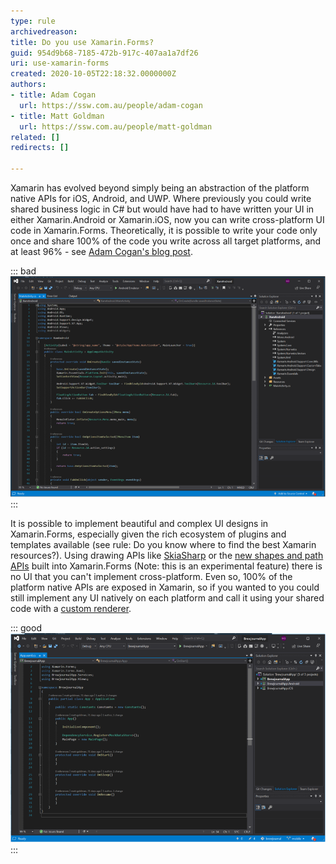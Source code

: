 ```yaml
---
type: rule
archivedreason: 
title: Do you use Xamarin.Forms?
guid: 954d9b68-7185-472b-917c-407aa1a7df26
uri: use-xamarin-forms
created: 2020-10-05T22:18:32.0000000Z
authors:
- title: Adam Cogan
  url: https://ssw.com.au/people/adam-cogan
- title: Matt Goldman
  url: https://ssw.com.au/people/matt-goldman
related: []
redirects: []

---
```


Xamarin has evolved beyond simply being an abstraction of the platform native APIs for iOS, Android, and UWP. Where previously you could write shared business logic in C# but would have had to have written your UI in either Xamarin.Android or Xamarin.iOS, now you can write cross-platform UI code in Xamarin.Forms. Theoretically, it is possible to write your code only once and share 100% of the code you write across all target platforms, and at least 96% - see [Adam Cogan's blog post](https://adamcogan.com/2015/01/14/getting-96-code-reuse-with-xamarin-forms/).

<!--endintro-->


::: bad  
![Figure: Bad Example - Xamarin project targeting a single platform](xamarin-platform-bad.png)  
:::

It is possible to implement beautiful and complex UI designs in Xamarin.Forms, especially given the rich ecosystem of plugins and templates available (see rule: Do you know where to find the best Xamarin resources?). Using drawing APIs like [SkiaSharp](https://docs.microsoft.com/en-us/xamarin/xamarin-forms/user-interface/graphics/skiasharp/) or the [new shapes and path APIs](https://devblogs.microsoft.com/xamarin/xamarin-forms-shapes-and-paths/) built into Xamarin.Forms (Note: this is an experimental feature) there is no UI that you can't implement cross-platform. Even so, 100% of the platform native APIs are exposed in Xamarin, so if you wanted to you could still implement any UI natively on each platform and call it using your shared code with a [custom renderer](https://docs.microsoft.com/en-us/xamarin/xamarin-forms/app-fundamentals/custom-renderer/).


::: good  
![Figure: Good Example - cross-platform mobile app targeting iOS and Android with a shared codebase](xamarin-platform-good.png)  
:::
